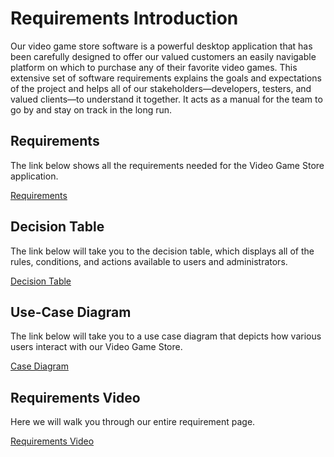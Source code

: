 # Requirements Introduction

Our video game store software is a powerful desktop application that has been carefully designed to offer our valued customers an easily navigable platform on which to purchase any of their favorite video games. This extensive set of software requirements explains the goals and expectations of the project and helps all of our stakeholders—developers, testers, and valued clients—to understand it together. It acts as a manual for the team to go by and stay on track in the long run. 
## Requirements 
The link below shows all the requirements needed for the Video Game Store application.

[Requirements](https://github.com/masefa11/swe3313Project/blob/main/Requirements/Requirements-Writing.md)

## Decision Table
The link below will take you to the decision table, which displays all of the rules, conditions, and actions available to users and administrators.

[Decision Table](https://github.com/masefa11/swe3313Project/blob/main/Requirements/Decision-Table.md)

## Use-Case Diagram
The link below will take you to a use case diagram that depicts how various users interact with our Video Game Store.

[Case Diagram](https://github.com/masefa11/swe3313Project/blob/main/Requirements/Case-Diagram.md)
## Requirements Video
Here we will walk you through our entire requirement page.

[Requirements Video](https://youtu.be/rxSkVeg52wI)
